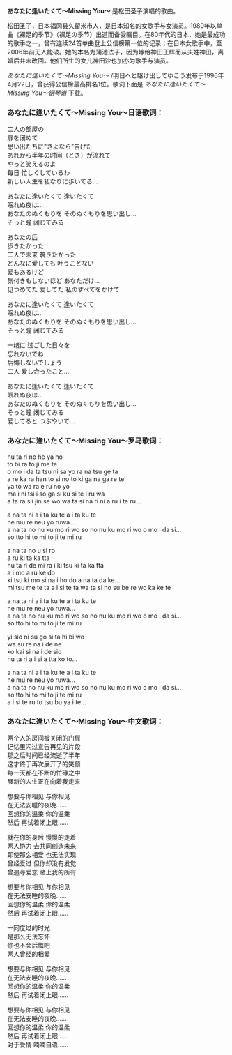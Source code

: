 

**あなたに逢いたくて～Missing You～** 是松田圣子演唱的歌曲。

松田圣子，日本福冈县久留米市人，是日本知名的女歌手与女演员。1980年以单曲《裸足的季节》（裸足の季节）出道而备受瞩目。在80年代的日本，她是最成功的歌手之一，曾有连续24首单曲登上公信榜第一位的记录；在日本女歌手中，至2006年前无人能破。她的本名为蒲池法子，因为嫁给神田正辉而从夫姓神田，离婚后并未改回。他们所生的女儿神田沙也加亦为歌手与演员。

_あなたに逢いたくて～Missing You～_ /明日へと駆け出してゆこう发布于1996年4月22日，曾获得公信榜最高排名1位。歌词下面是
_あなたに逢いたくて～Missing You～钢琴谱_ 下载。

### あなたに逢いたくて～Missing You～日语歌词：

二人の部屋の  
扉を闭めて  
思い出たちに\"さよなら\"告げた  
あれから半年の时间（とき）が流れて  
やっと笑えるのよ  
毎日 忙しくしているわ  
新しい人生を私なりに歩いてる...

あなたに逢いたくて 逢いたくて  
眠れぬ夜は...  
あなたのぬくもりを そのぬくもりを思い出し...  
そっと瞳 闭じてみる

あなたの后  
歩きたかった  
二人で未来 筑きたかった  
どんなに爱しても 叶うことない  
爱もあるけど  
気付きもしないほど あなただけ...  
见つめてた 爱してた 私のすべてをかけて

あなたに逢いたくて 逢いたくて  
眠れぬ夜は...  
あなたのぬくもりを そのぬくもりを思い出し...  
そっと瞳 闭じてみる

一绪に 过ごした日々を  
忘れないでね  
后悔しないでしょう  
二人 爱し合ったこと...

あなたに逢いたくて 逢いたくて  
眠れぬ夜は...  
あなたのぬくもりを そのぬくもりを思い出し...  
そっと瞳 闭じてみる  
爱してると つぶやいて...

### あなたに逢いたくて～Missing You～罗马歌词：

hu ta ri no he ya no  
to bi ra to ji me te  
o mo i da ta tsu ni sa yo ra na tsu ge ta  
a re ka ra han to si no to ki ga na ga re te  
ya to wa ra e ru no yo  
ma i ni tsi i so ga si ku si te i ru wa  
a ta ra sii jin se wo wa ta si na ri ni a ru i te ru...

a na ta ni a i ta ku te a i ta ku te  
ne mu re neu yo ruwa...  
a na ta no nu ku mo ri wo so no nu ku mo ri wo o mo i da si...  
so tto hi to mi to ji te mi ru

a na ta no u si ro  
a ru ki ta ka tta  
hu ta ri de mi ra i ki tsu ki ta ka tta  
a i mo a ru ke do  
ki tsu ki mo si na i ho do a na ta da ke...  
mi tsu me te ta a i si te ta wa ta si no su be re wo ka ke te

a na ta ni a i ta ku te a i ta ku te  
ne mu re neu yo ruwa...  
a na ta no nu ku mo ri wo so no nu ku mo ri wo o mo i da si...  
so tto hi to mi to ji te mi ru

yi sio ni su go si ta hi bi wo  
wa su re na i de ne  
ko kai si na i de sio  
hu ta ri a i si a tta ko to...

a na ta ni a i ta ku te a i ta ku te  
ne mu re neu yo ruwa...  
a na ta no nu ku mo ri wo so no nu ku mo ri wo o mo i da si...  
so tto hi to mi to ji te mi ru  
a i si te ru to tsu bu ya i te...

### あなたに逢いたくて～Missing You～中文歌词：

两个人的房间被关闭的门扉  
记忆里闪过宣告再见的片段  
那之后时间已经流逝了半年  
这才终于再次展开了的笑颜  
每一天都在不断的忙碌之中  
展新的人生正在向着我走来

想要与你相见 与你相见  
在无法安睡的夜晚……  
回想你的温柔 你的温柔  
然后 再试着闭上眼……

就在你的身后 慢慢的走着  
两人协力 去共同创造未来  
即使那么相爱 也无法实现  
曾经爱过 但你却没有发觉  
曾追寻爱恋 赌上我的所有

想要与你相见 与你相见  
在无法安睡的夜晚……  
回想你的温柔 你的温柔  
然后 再试着闭上眼……

一同度过的时光  
是那么无法忘怀  
你也不会后悔吧  
两人曾经的相爱

想要与你相见 与你相见  
在无法安睡的夜晚……  
回想你的温柔 你的温柔  
然后 再试着闭上眼……

想要与你相见 与你相见  
在无法安睡的夜晚……  
回想你的温柔 你的温柔  
然后 再试着闭上眼……  
对于爱情 喃喃自语……

